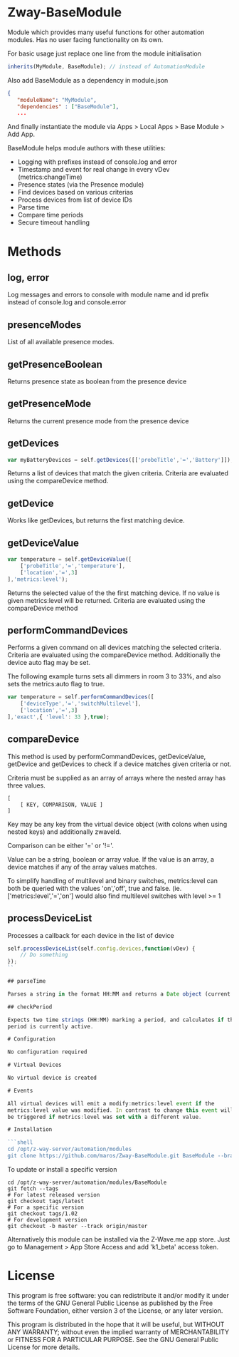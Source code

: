 # Zway-BaseModule

Module which provides many useful functions for other automation modules.
Has no user facing functionality on its own.

For basic usage just replace one line from the module initialisation

```javascript
inherits(MyModule, BaseModule); // instead of AutomationModule
```

Also add BaseModule as a dependency in module.json
```json
{
   "moduleName": "MyModule",
   "dependencies" : ["BaseModule"],
   ...
```

And finally instantiate the module via Apps > Local Apps > Base Module >
Add App.

BaseModule helps module authors with these utilities:

* Logging with prefixes instead of console.log and error
* Timestamp and event for real change in every vDev (metrics:changeTime)
* Presence states (via the Presence module)
* Find devices based on various criterias
* Process devices from list of device IDs
* Parse time
* Compare time periods
* Secure timeout handling

# Methods

## log, error

Log messages and errors to console with module name and id prefix
instead of console.log and console.error

## presenceModes

List of all available presence modes.

## getPresenceBoolean

Returns presence state as boolean from the presence device 

## getPresenceMode

Returns the current presence mode from the presence device

## getDevices

```javascript
var myBatteryDevices = self.getDevices([['probeTitle','=','Battery']]);
```

Returns a list of devices that match the given criteria. Criteria are 
evaluated using the compareDevice method.

## getDevice

Works like getDevices, but returns the first matching device.

## getDeviceValue

```javascript
var temperature = self.getDeviceValue([
    ['probeTitle','=','temperature'],
    ['location','=',3]
],'metrics:level');
```

Returns the selected value of the the first matching device. If no value is
given metrics:level will be returned. 
Criteria are evaluated using the compareDevice method

## performCommandDevices

Performs a given command on all devices matching the selected criteria.
Criteria are evaluated using the compareDevice method. Additionally the
device auto flag may be set.

The following example turns sets all dimmers in room 3 to 33%, and also sets
the metrics:auto flag to true.

```javascript
var temperature = self.performCommandDevices([
    ['deviceType','=','switchMultilevel'],
    ['location','=',3]
],'exact',{ 'level': 33 },true);
```

## compareDevice

This method is used by performCommandDevices, getDeviceValue, getDevice and
getDevices to check if a device matches given criteria or not.

Criteria must be supplied as an array of arrays where the nested array has 
three values.

```
[
    [ KEY, COMPARISON, VALUE ]
]
```

Key may be any key from the virtual device object (with colons when using 
nested keys) and additionally zwaveId.

Comparison can be either '=' or '!='.

Value can be a string, boolean or array value. If the value is an array, a
device matches if any of the array values matches.

To simplify handling of multilevel and binary switches, metrics:level can 
both be queried with the values 'on','off', true and false. (ie. 
['metrics:level','=','on'] would also find multilevel switches with level >= 1

## processDeviceList

Processes a callback for each device in the list of device 

```javascript
self.processDeviceList(self.config.devices,function(vDev) {
    // Do something
});
``

## parseTime

Parses a string in the format HH:MM and returns a Date object (current day)

## checkPeriod

Expects two time strings (HH:MM) marking a period, and calculates if the 
period is currently active.

# Configuration

No configuration required

# Virtual Devices

No virtual device is created

# Events

All virtual devices will emit a modify:metrics:level event if the 
metrics:level value was modified. In contrast to change this event will only
be triggered if metrics:level was set with a different value.

# Installation

```shell
cd /opt/z-way-server/automation/modules
git clone https://github.com/maros/Zway-BaseModule.git BaseModule --branch latest
```

To update or install a specific version
```shell
cd /opt/z-way-server/automation/modules/BaseModule
git fetch --tags
# For latest released version
git checkout tags/latest
# For a specific version
git checkout tags/1.02
# For development version
git checkout -b master --track origin/master
```

Alternatively this module can be installed via the Z-Wave.me app store. Just
go to Management > App Store Access and add 'k1_beta' access token.

# License

This program is free software: you can redistribute it and/or modify
it under the terms of the GNU General Public License as published by
the Free Software Foundation, either version 3 of the License, or any 
later version.

This program is distributed in the hope that it will be useful,
but WITHOUT ANY WARRANTY; without even the implied warranty of
MERCHANTABILITY or FITNESS FOR A PARTICULAR PURPOSE. See the
GNU General Public License for more details.
